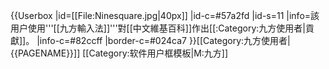 {{Userbox
  |id=[[File:Ninesquare.jpg|40px]]
  |id-c=#57a2fd
  |id-s=11
  |info=該用户使用'''[[九方輸入法]]'''對[[中文維基百科]]作出[[:Category:九方使用者|貢獻]]。
  |info-c=#82ccff
  |border-c=#024ca7
}}<includeonly>[[Category:九方使用者|{{PAGENAME}}]]</includeonly>
<noinclude>
[[Category:软件用户框模板|M:九方]]
</noinclude>